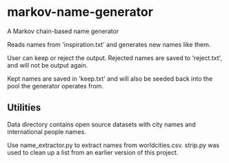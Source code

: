 # markov-name-generator
A Markov chain-based name generator

Reads names from 'inspiration.txt' and generates new names like them. 

User can keep or reject the output. Rejected names are saved to 'reject.txt',
and will not be output again.

Kept names are saved in 'keep.txt' and will also be seeded back into the pool
the generator operates from. 

## Utilities
Data directory contains open source datasets with city names and international
people names.

Use name_extractor.py to extract names from worldcities.csv.
strip.py was used to clean up a list from an earlier version of this project.
